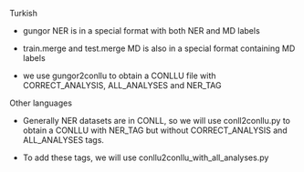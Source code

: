 Turkish

- gungor NER is in a special format with both NER and MD labels

- train.merge and test.merge MD is also in a special format containing MD labels

- we use gungor2conllu to obtain a CONLLU file with CORRECT_ANALYSIS, ALL_ANALYSES and NER_TAG

Other languages

- Generally NER datasets are in CONLL, so we will use conll2conllu.py to obtain a CONLLU with NER_TAG
but without CORRECT_ANALYSIS and ALL_ANALYSES tags.

- To add these tags, we will use conllu2conllu_with_all_analyses.py